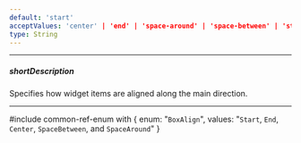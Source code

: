 ```yaml
---
default: 'start'
acceptValues: 'center' | 'end' | 'space-around' | 'space-between' | 'start'
type: String
---
```

---
##### shortDescription
Specifies how widget items are aligned along the main direction.

---
#include common-ref-enum with {
    enum: "`BoxAlign`",
    values: "`Start`, `End`, `Center`, `SpaceBetween`, and `SpaceAround`"
}